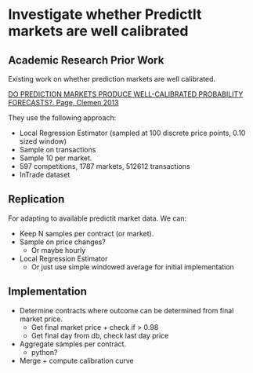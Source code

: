 # Investigate whether PredictIt markets are well calibrated

## Academic Research Prior Work

Existing work on whether prediction markets are well calibrated.

[DO PREDICTION MARKETS PRODUCE WELL-CALIBRATED PROBABILITY FORECASTS?. Page, Clemen 2013](page_clemen_ej_2013.pdf)

They use the following approach:

- Local Regression Estimator (sampled at 100 discrete price points, 0.10 sized window)
- Sample on transactions
- Sample 10 per market.
- 597 competitions, 1787 markets, 512612 transactions
- InTrade dataset

## Replication

For adapting to available predictit market data. We can:

- Keep N samples per contract (or market).
- Sample on price changes?
    - Or maybe hourly
- Local Regression Estimator
    - Or just use simple windowed average for initial implementation

## Implementation

- Determine contracts where outcome can be determined from final market price.
    - Get final market price + check if > 0.98
    - Get final day from db, check last day price
- Aggregate samples per contract.
    - python?
- Merge + compute calibration curve
